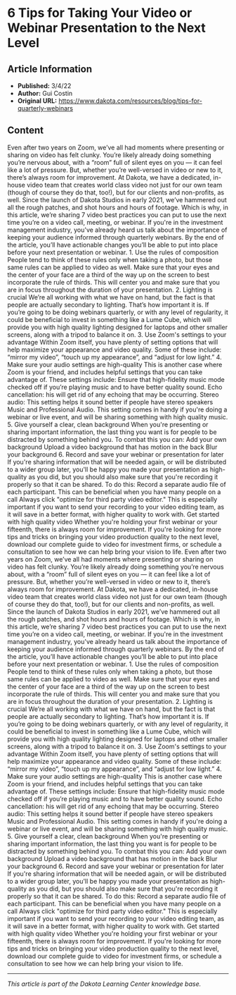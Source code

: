 # 6 Tips for Taking Your Video or Webinar Presentation to the Next Level

## Article Information
- **Published:** 3/4/22
- **Author:** Gui Costin
- **Original URL:** https://www.dakota.com/resources/blog/tips-for-quarterly-webinars

## Content

Even after two years on Zoom, we’ve all had moments where presenting or sharing on video has felt clunky. You’re likely already doing something you’re nervous about, with a “room” full of silent eyes on you — it can feel like a lot of pressure. But, whether you’re well-versed in video or new to it, there’s always room for improvement. At Dakota, we have a dedicated, in-house video team that creates world class video not just for our own team (though of course they do that, too!), but for our clients and non-profits, as well. Since the launch of Dakota Studios in early 2021, we’ve hammered out all the rough patches, and shot hours and hours of footage. Which is why, in this article, we’re sharing 7 video best practices you can put to use the next time you’re on a video call, meeting, or webinar. If you're in the investment management industry, you've already heard us talk about the importance of keeping your audience informed through quarterly webinars. By the end of the article, you’ll have actionable changes you’ll be able to put into place before your next presentation or webinar. 1. Use the rules of composition People tend to think of these rules only when taking a photo, but those same rules can be applied to video as well. Make sure that your eyes and the center of your face are a third of the way up on the screen to best incorporate the rule of thirds. This will center you and make sure that you are in focus throughout the duration of your presentation. 2. Lighting is crucial We’re all working with what we have on hand, but the fact is that people are actually secondary to lighting. That’s how important it is. If you’re going to be doing webinars quarterly, or with any level of regularity, it could be beneficial to invest in something like a Lume Cube, which will provide you with high quality lighting designed for laptops and other smaller screens, along with a tripod to balance it on. 3. Use Zoom's settings to your advantage Within Zoom itself, you have plenty of setting options that will help maximize your appearance and video quality. Some of these include: “mirror my video”, “touch up my appearance”, and “adjust for low light.” 4. Make sure your audio settings are high-quality This is another case where Zoom is your friend, and includes helpful settings that you can take advantage of. These settings include: Ensure that high-fidelity music mode checked off if you’re playing music and to have better quality sound. Echo cancellation: his will get rid of any echoing that may be occurring. Stereo audio: This setting helps it sound better if people have stereo speakers Music and Professional Audio. This setting comes in handy if you're doing a webinar or live event, and will be sharing something with high quality music. 5. Give yourself a clear, clean background When you're presenting or sharing important information, the last thing you want is for people to be distracted by something behind you. To combat this you can: Add your own background Upload a video background that has motion in the back Blur your background 6. Record and save your webinar or presentation for later If you're sharing information that will be needed again, or will be distributed to a wider group later, you'll be happy you made your presentation as high-quality as you did, but you should also make sure that you're recording it properly so that it can be shared. To do this: Record a separate audio file of each participant. This can be beneficial when you have many people on a call Always click "optimize for third party video editor." This is especially important if you want to send your recording to your video editing team, as it will save in a better format, with higher quality to work with. Get started with high quality video Whether you're holding your first webinar or your fifteenth, there is always room for improvement. If you're looking for more tips and tricks on bringing your video production quality to the next level, download our complete guide to video for investment firms, or schedule a consultation to see how we can help bring your vision to life. Even after two years on Zoom, we’ve all had moments where presenting or sharing on video has felt clunky. You’re likely already doing something you’re nervous about, with a “room” full of silent eyes on you — it can feel like a lot of pressure. But, whether you’re well-versed in video or new to it, there’s always room for improvement. At Dakota, we have a dedicated, in-house video team that creates world class video not just for our own team (though of course they do that, too!), but for our clients and non-profits, as well. Since the launch of Dakota Studios in early 2021, we’ve hammered out all the rough patches, and shot hours and hours of footage. Which is why, in this article, we’re sharing 7 video best practices you can put to use the next time you’re on a video call, meeting, or webinar. If you're in the investment management industry, you've already heard us talk about the importance of keeping your audience informed through quarterly webinars. By the end of the article, you’ll have actionable changes you’ll be able to put into place before your next presentation or webinar. 1. Use the rules of composition People tend to think of these rules only when taking a photo, but those same rules can be applied to video as well. Make sure that your eyes and the center of your face are a third of the way up on the screen to best incorporate the rule of thirds. This will center you and make sure that you are in focus throughout the duration of your presentation. 2. Lighting is crucial We’re all working with what we have on hand, but the fact is that people are actually secondary to lighting. That’s how important it is. If you’re going to be doing webinars quarterly, or with any level of regularity, it could be beneficial to invest in something like a Lume Cube, which will provide you with high quality lighting designed for laptops and other smaller screens, along with a tripod to balance it on. 3. Use Zoom's settings to your advantage Within Zoom itself, you have plenty of setting options that will help maximize your appearance and video quality. Some of these include: “mirror my video”, “touch up my appearance”, and “adjust for low light.” 4. Make sure your audio settings are high-quality This is another case where Zoom is your friend, and includes helpful settings that you can take advantage of. These settings include: Ensure that high-fidelity music mode checked off if you’re playing music and to have better quality sound. Echo cancellation: his will get rid of any echoing that may be occurring. Stereo audio: This setting helps it sound better if people have stereo speakers Music and Professional Audio. This setting comes in handy if you're doing a webinar or live event, and will be sharing something with high quality music. 5. Give yourself a clear, clean background When you're presenting or sharing important information, the last thing you want is for people to be distracted by something behind you. To combat this you can: Add your own background Upload a video background that has motion in the back Blur your background 6. Record and save your webinar or presentation for later If you're sharing information that will be needed again, or will be distributed to a wider group later, you'll be happy you made your presentation as high-quality as you did, but you should also make sure that you're recording it properly so that it can be shared. To do this: Record a separate audio file of each participant. This can be beneficial when you have many people on a call Always click "optimize for third party video editor." This is especially important if you want to send your recording to your video editing team, as it will save in a better format, with higher quality to work with. Get started with high quality video Whether you're holding your first webinar or your fifteenth, there is always room for improvement. If you're looking for more tips and tricks on bringing your video production quality to the next level, download our complete guide to video for investment firms, or schedule a consultation to see how we can help bring your vision to life.

---

*This article is part of the Dakota Learning Center knowledge base.*